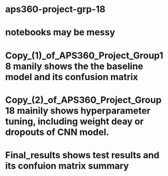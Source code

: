 # aps360-project-grp-18

# notebooks may be messy

# Copy_(1)_of_APS360_Project_Group18    manily shows the the baseline model and its confusion matrix
# Copy_(2)_of_APS360_Project_Group18    mainily shows hyperparameter tuning, including weight deay or dropouts of CNN model.
# Final_results shows test results and its confuion matrix summary
